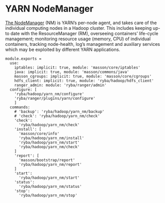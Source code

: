 
# YARN NodeManager

[The NodeManager](http://hadoop.apache.org/docs/current/hadoop-yarn/hadoop-yarn-site/YARN.htm) (NM) is YARN’s per-node agent,
and takes care of the individual
computing nodes in a Hadoop cluster. This includes keeping up-to date with the
ResourceManager (RM), overseeing containers’ life-cycle management; monitoring
resource usage (memory, CPU) of individual containers, tracking node-health,
log’s management and auxiliary services which may be exploited by different YARN
applications.

    module.exports =
      use:
        iptables: implicit: true, module: 'masson/core/iptables'
        java: implicit: true, module: 'masson/commons/java'
        masson_cgroups: implicit: true, module: 'masson/core/cgroups'
        hdfs_client: implicit: true, module: 'ryba/hadoop/hdfs_client'
        ranger_admin: module: 'ryba/ranger/admin'
      configure: [
        'ryba/hadoop/yarn_nm/configure'
        'ryba/ranger/plugins/yarn/configure'
        ]
      commands:
        # 'backup': 'ryba/hadoop/yarn_nm/backup'
        # 'check': 'ryba/hadoop/yarn_nm/check'
        'check':
          'ryba/hadoop/yarn_nm/check'
        'install': [
          'masson/core/info'
          'ryba/hadoop/yarn_nm/install'
          'ryba/hadoop/yarn_nm/start'
          'ryba/hadoop/yarn_nm/check'
        ]
        'report': [
          'masson/bootstrap/report'
          'ryba/hadoop/yarn_nm/report'
        ]
        'start':
          'ryba/hadoop/yarn_nm/start'
        'status':
          'ryba/hadoop/yarn_nm/status'
        'stop':
          'ryba/hadoop/yarn_nm/stop'
